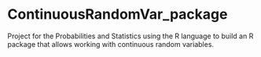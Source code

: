 # ContinuousRandomVar_package

Project for the Probabilities and Statistics using the R language to build an R package that allows working with continuous random variables.
